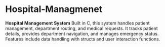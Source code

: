 # Hospital-Managmenet
**Hospital Management System**  Built in C, this system handles patient management, department routing, and medical requests. It tracks patient details, provides department navigation, and manages emergency status. Features include data handling with structs and user interaction functions. 
